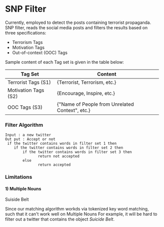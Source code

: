 # SNP Filter

Currently, employed to detect the posts containing terrorist propaganda. SNP filter, reads the social media posts and filters the results based on three specifications:
  * Terrorism Tags
  * Motivation Tags
  * Out-of-context (OOC) Tags
  
Sample content of each Tag set is given in the table below:

Tag Set  | Content
------------- | -------------
Terrorist Tags (S1)  | {Terrorist, Terrorism, etc.}
Motivation Tags (S2)  | {Encourage, Inspire, etc.}
OOC Tags (S3)  | {"Name of People from Unrelated Context", etc.}


### Filter Algorithm

```{r, tidy=FALSE, eval=FALSE, highlight=FALSE }
Input : a new twitter
Out put : Accept or not
 if the twitter contains words in filter set 1 then 
    if the twitter contains words in filter set 2 then
        if the twitter contains words in filter set 3 then
               return not accepted
        else
               return accepted 

```

### Limitations

#### 1) Multiple Nouns

Suiside Belt

Since our matching algorithm workds via tokenized key word matching, such that it can't work well on Multiple Nouns
For example, it will be hard to filter out a twitter that contains the object _Suicide Belt_.
